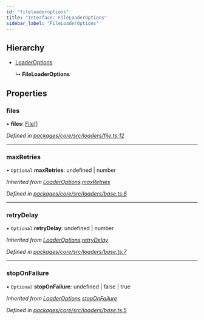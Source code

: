 ```yaml
---
id: "fileloaderoptions"
title: "Interface: FileLoaderOptions"
sidebar_label: "FileLoaderOptions"
---
```


## Hierarchy

- [LoaderOptions](loaderoptions.md)

  ↳ **FileLoaderOptions**

## Properties

### files

• **files**: [File](file.md)[]

_Defined in [packages/core/src/loaders/file.ts:12](https://github.com/willsoto/node-konfig/blob/b999a55/packages/core/src/loaders/file.ts#L12)_

---

### maxRetries

• `Optional` **maxRetries**: undefined \| number

_Inherited from [LoaderOptions](loaderoptions.md).[maxRetries](loaderoptions.md#maxretries)_

_Defined in [packages/core/src/loaders/base.ts:6](https://github.com/willsoto/node-konfig/blob/b999a55/packages/core/src/loaders/base.ts#L6)_

---

### retryDelay

• `Optional` **retryDelay**: undefined \| number

_Inherited from [LoaderOptions](loaderoptions.md).[retryDelay](loaderoptions.md#retrydelay)_

_Defined in [packages/core/src/loaders/base.ts:7](https://github.com/willsoto/node-konfig/blob/b999a55/packages/core/src/loaders/base.ts#L7)_

---

### stopOnFailure

• `Optional` **stopOnFailure**: undefined \| false \| true

_Inherited from [LoaderOptions](loaderoptions.md).[stopOnFailure](loaderoptions.md#stoponfailure)_

_Defined in [packages/core/src/loaders/base.ts:5](https://github.com/willsoto/node-konfig/blob/b999a55/packages/core/src/loaders/base.ts#L5)_

